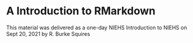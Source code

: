 A Introduction to RMarkdown
==================================

This material was delivered as a one-day NIEHS Introduction to NIEHS on Sept 20, 2021 by R. Burke Squires